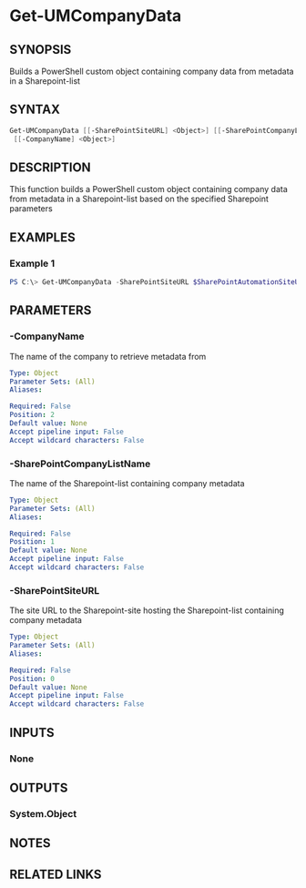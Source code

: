 ﻿---
external help file: User.Management.Automation-help.xml
Module Name: User.Management.Automation
online version:
schema: 2.0.0
---

# Get-UMCompanyData

## SYNOPSIS

Builds a PowerShell custom object containing company data from metadata in a Sharepoint-list

## SYNTAX

```powershell
Get-UMCompanyData [[-SharePointSiteURL] <Object>] [[-SharePointCompanyListName] <Object>]
 [[-CompanyName] <Object>]
```

## DESCRIPTION

This function builds a PowerShell custom object containing company data from metadata in a Sharepoint-list based on the specified Sharepoint parameters

## EXAMPLES

### Example 1

```powershell
PS C:\> Get-UMCompanyData -SharePointSiteURL $SharePointAutomationSiteURL -SharePointCompanyListName $SharePointCompanyListName -CompanyName Contoso
```

## PARAMETERS

### -CompanyName

The name of the company to retrieve metadata from

```yaml
Type: Object
Parameter Sets: (All)
Aliases:

Required: False
Position: 2
Default value: None
Accept pipeline input: False
Accept wildcard characters: False
```

### -SharePointCompanyListName

The name of the Sharepoint-list containing company metadata

```yaml
Type: Object
Parameter Sets: (All)
Aliases:

Required: False
Position: 1
Default value: None
Accept pipeline input: False
Accept wildcard characters: False
```

### -SharePointSiteURL

The site URL to the Sharepoint-site hosting the Sharepoint-list containing company metadata

```yaml
Type: Object
Parameter Sets: (All)
Aliases:

Required: False
Position: 0
Default value: None
Accept pipeline input: False
Accept wildcard characters: False
```

## INPUTS

### None

## OUTPUTS

### System.Object

## NOTES

## RELATED LINKS
